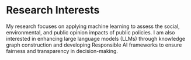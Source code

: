 # Research Interests
My research focuses on applying machine learning to assess the social, environmental, and public opinion impacts of public policies. I am also interested in enhancing large language models (LLMs) through knowledge graph construction and developing Responsible AI frameworks to ensure fairness and transparency in decision-making.